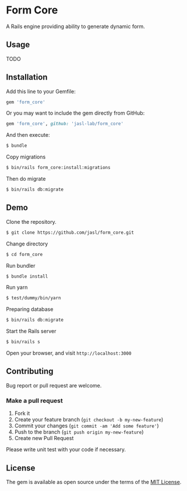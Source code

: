 Form Core
====

A Rails engine providing ability to generate dynamic form.

## Usage

TODO

## Installation

Add this line to your Gemfile:

```ruby
gem 'form_core'
```

Or you may want to include the gem directly from GitHub:

```ruby
gem 'form_core', github: 'jasl-lab/form_core'
```

And then execute:

```sh
$ bundle
```

Copy migrations

```sh
$ bin/rails form_core:install:migrations
```

Then do migrate

```sh
$ bin/rails db:migrate
```

## Demo

Clone the repository.

```sh
$ git clone https://github.com/jasl/form_core.git
```

Change directory

```sh
$ cd form_core
```

Run bundler

```sh
$ bundle install
```

Run yarn

```sh
$ test/dummy/bin/yarn
```

Preparing database

```sh
$ bin/rails db:migrate
```

Start the Rails server

```sh
$ bin/rails s
```

Open your browser, and visit `http://localhost:3000`

## Contributing

Bug report or pull request are welcome.

### Make a pull request

1. Fork it
2. Create your feature branch (`git checkout -b my-new-feature`)
3. Commit your changes (`git commit -am 'Add some feature'`)
4. Push to the branch (`git push origin my-new-feature`)
5. Create new Pull Request

Please write unit test with your code if necessary.

## License

The gem is available as open source under the terms of the [MIT License](http://opensource.org/licenses/MIT).
